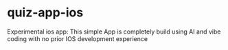 # quiz-app-ios
Experimental ios app: This simple App is completely build using AI and vibe coding with no prior IOS development experience
